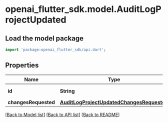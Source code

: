 # openai_flutter_sdk.model.AuditLogProjectUpdated

## Load the model package
```dart
import 'package:openai_flutter_sdk/api.dart';
```

## Properties
Name | Type | Description | Notes
------------ | ------------- | ------------- | -------------
**id** | **String** | The project ID. | [optional] 
**changesRequested** | [**AuditLogProjectUpdatedChangesRequested**](AuditLogProjectUpdatedChangesRequested.md) |  | [optional] 

[[Back to Model list]](../README.md#documentation-for-models) [[Back to API list]](../README.md#documentation-for-api-endpoints) [[Back to README]](../README.md)


